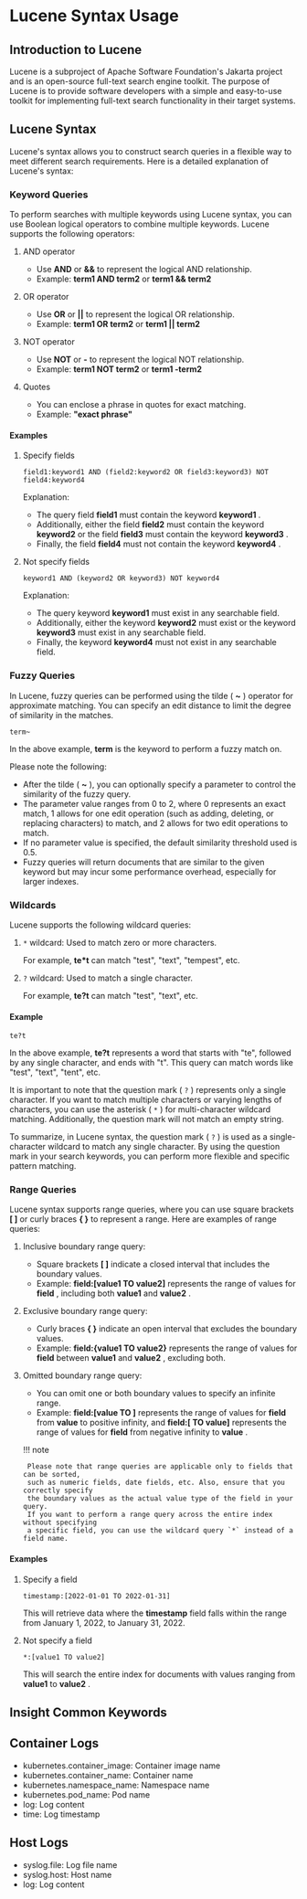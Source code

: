 # Lucene Syntax Usage

## Introduction to Lucene

Lucene is a subproject of Apache Software Foundation's Jakarta project and is an open-source
full-text search engine toolkit. The purpose of Lucene is to provide software developers with
a simple and easy-to-use toolkit for implementing full-text search functionality in their target systems.

## Lucene Syntax

Lucene's syntax allows you to construct search queries in a flexible way to meet different search requirements.
Here is a detailed explanation of Lucene's syntax:

### Keyword Queries

To perform searches with multiple keywords using Lucene syntax, you can use Boolean logical operators
to combine multiple keywords. Lucene supports the following operators:

1. AND operator

    - Use __AND__ or __&&__ to represent the logical AND relationship.
    - Example: __term1 AND term2__ or __term1 && term2__ 

2. OR operator

    - Use __OR__ or __||__ to represent the logical OR relationship.
    - Example: __term1 OR term2__ or __term1 || term2__ 

3. NOT operator

    - Use __NOT__ or __-__ to represent the logical NOT relationship.
    - Example: __term1 NOT term2__ or __term1 -term2__ 

4. Quotes

    - You can enclose a phrase in quotes for exact matching.
    - Example: __"exact phrase"__ 

#### Examples

1. Specify fields

    ```lucene
    field1:keyword1 AND (field2:keyword2 OR field3:keyword3) NOT field4:keyword4
    ```

    Explanation:

    - The query field __field1__ must contain the keyword __keyword1__ .
    - Additionally, either the field __field2__ must contain the keyword __keyword2__ or the field __field3__ 
      must contain the keyword __keyword3__ .
    - Finally, the field __field4__ must not contain the keyword __keyword4__ .

2. Not specify fields

    ```lucene
    keyword1 AND (keyword2 OR keyword3) NOT keyword4
    ```

    Explanation:

    - The query keyword __keyword1__ must exist in any searchable field.
    - Additionally, either the keyword __keyword2__ must exist or the keyword __keyword3__ must exist in any searchable field.
    - Finally, the keyword __keyword4__ must not exist in any searchable field.

### Fuzzy Queries

In Lucene, fuzzy queries can be performed using the tilde ( __~__ ) operator for approximate matching.
You can specify an edit distance to limit the degree of similarity in the matches.

```lucene
term~
```

In the above example, __term__ is the keyword to perform a fuzzy match on.

Please note the following:

- After the tilde ( __~__ ), you can optionally specify a parameter to control the similarity of the fuzzy query.
- The parameter value ranges from 0 to 2, where 0 represents an exact match, 1 allows for one edit operation
  (such as adding, deleting, or replacing characters) to match, and 2 allows for two edit operations to match.
- If no parameter value is specified, the default similarity threshold used is 0.5.
- Fuzzy queries will return documents that are similar to the given keyword but may incur some
  performance overhead, especially for larger indexes.

### Wildcards

Lucene supports the following wildcard queries:

1. `*` wildcard: Used to match zero or more characters.

    For example, __te*t__ can match "test", "text", "tempest", etc.

2. `?` wildcard: Used to match a single character.

    For example, __te?t__ can match "test", "text", etc.

#### Example

```lucene
te?t
```

In the above example, __te?t__ represents a word that starts with "te", followed by
any single character, and ends with "t". This query can match words like "test", "text", "tent", etc.

It is important to note that the question mark ( `?` ) represents only a single character.
If you want to match multiple characters or varying lengths of characters, you can use the
asterisk ( `*` ) for multi-character wildcard matching. Additionally, the question mark will not match an empty string.

To summarize, in Lucene syntax, the question mark ( `?` ) is used as a single-character wildcard
to match any single character. By using the question mark in your search keywords, you can
perform more flexible and specific pattern matching.

### Range Queries

Lucene syntax supports range queries, where you can use square brackets __[ ]__ or curly braces __{ }__ 
to represent a range. Here are examples of range queries:

1. Inclusive boundary range query:

    - Square brackets __[ ]__ indicate a closed interval that includes the boundary values.
    - Example: __field:[value1 TO value2]__ represents the range of values for __field__ ,
      including both __value1__ and __value2__ .

2. Exclusive boundary range query:

    - Curly braces __{ }__ indicate an open interval that excludes the boundary values.
    - Example: __field:{value1 TO value2}__ represents the range of values for __field__ 
      between __value1__ and __value2__ , excluding both.

3. Omitted boundary range query:

    - You can omit one or both boundary values to specify an infinite range.
    - Example: __field:[value TO ]__ represents the range of values for __field__ from __value__ to
     positive infinity, and __field:[ TO value]__ represents the range of values for __field__ from
     negative infinity to __value__ .

    !!! note

        Please note that range queries are applicable only to fields that can be sorted,
        such as numeric fields, date fields, etc. Also, ensure that you correctly specify
        the boundary values as the actual value type of the field in your query.
        If you want to perform a range query across the entire index without specifying
        a specific field, you can use the wildcard query `*` instead of a field name.

#### Examples

1. Specify a field

    ```lucene
    timestamp:[2022-01-01 TO 2022-01-31]
    ```

    This will retrieve data where the __timestamp__ field falls within the range from January 1, 2022, to January 31, 2022.

2. Not specify a field

    ```lucene
    *:[value1 TO value2]
    ```

    This will search the entire index for documents with values ranging from __value1__ to __value2__ .

## Insight Common Keywords

## Container Logs

- kubernetes.container_image: Container image name
- kubernetes.container_name: Container name
- kubernetes.namespace_name: Namespace name
- kubernetes.pod_name: Pod name
- log: Log content
- time: Log timestamp

## Host Logs

- syslog.file: Log file name
- syslog.host: Host name
- log: Log content
